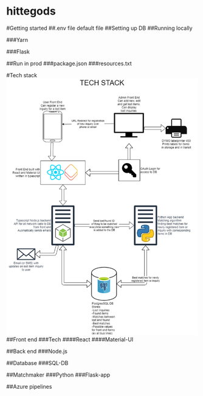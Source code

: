 # hittegods
#Getting started
##.env file
default file
##Setting up DB
##Running locally

###Yarn

###Flask

##Run in prod
###package.json
###resources.txt

#Tech stack
![Alt text](./TechStackHittegodsATB.png?raw=true "Title")
##Front end
###Tech
####React
####Material-UI

##Back end
###Node.js

##Database
###SQL-DB

##Matchmaker
###Python
###Flask-app

##Azure pipelines